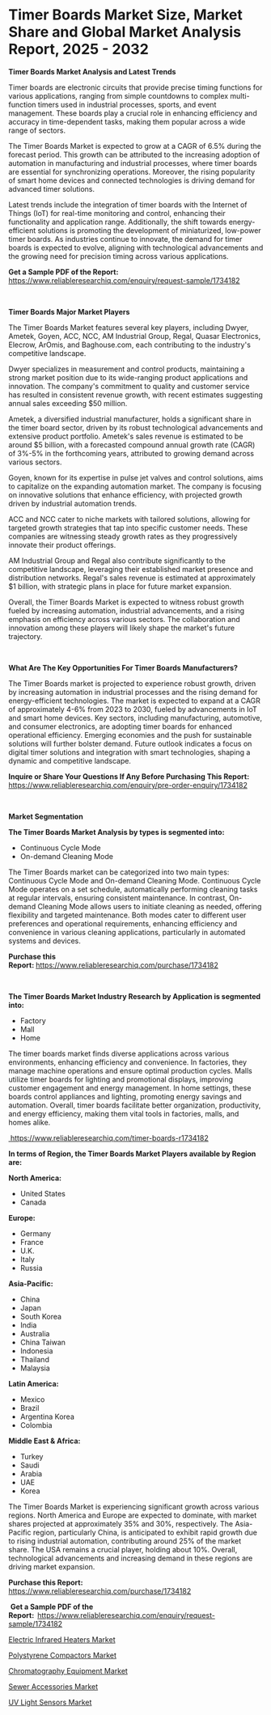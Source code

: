 <p><h1>Timer Boards Market Size, Market Share and Global Market Analysis Report, 2025 - 2032</h1></p><p><strong>Timer Boards Market Analysis and Latest Trends</strong></p>
<p><p>Timer boards are electronic circuits that provide precise timing functions for various applications, ranging from simple countdowns to complex multi-function timers used in industrial processes, sports, and event management. These boards play a crucial role in enhancing efficiency and accuracy in time-dependent tasks, making them popular across a wide range of sectors.</p><p>The Timer Boards Market is expected to grow at a CAGR of 6.5% during the forecast period. This growth can be attributed to the increasing adoption of automation in manufacturing and industrial processes, where timer boards are essential for synchronizing operations. Moreover, the rising popularity of smart home devices and connected technologies is driving demand for advanced timer solutions. </p><p>Latest trends include the integration of timer boards with the Internet of Things (IoT) for real-time monitoring and control, enhancing their functionality and application range. Additionally, the shift towards energy-efficient solutions is promoting the development of miniaturized, low-power timer boards. As industries continue to innovate, the demand for timer boards is expected to evolve, aligning with technological advancements and the growing need for precision timing across various applications.</p></p>
<p><strong>Get a Sample PDF of the Report:&nbsp;</strong> <a href="https://www.reliableresearchiq.com/enquiry/request-sample/1734182?utm_campaign=1842&utm_medium=2&utm_source=Github&utm_content=ia&utm_term=22022025&utm_id=timer-boards">https://www.reliableresearchiq.com/enquiry/request-sample/1734182</a></p>
<p>&nbsp;</p>
<p><strong>Timer Boards Major Market Players</strong></p>
<p><p>The Timer Boards Market features several key players, including Dwyer, Ametek, Goyen, ACC, NCC, AM Industrial Group, Regal, Quasar Electronics, Elecrow, ArOmis, and Baghouse.com, each contributing to the industry's competitive landscape.</p><p>Dwyer specializes in measurement and control products, maintaining a strong market position due to its wide-ranging product applications and innovation. The company's commitment to quality and customer service has resulted in consistent revenue growth, with recent estimates suggesting annual sales exceeding $50 million.</p><p>Ametek, a diversified industrial manufacturer, holds a significant share in the timer board sector, driven by its robust technological advancements and extensive product portfolio. Ametek's sales revenue is estimated to be around $5 billion, with a forecasted compound annual growth rate (CAGR) of 3%-5% in the forthcoming years, attributed to growing demand across various sectors.</p><p>Goyen, known for its expertise in pulse jet valves and control solutions, aims to capitalize on the expanding automation market. The company is focusing on innovative solutions that enhance efficiency, with projected growth driven by industrial automation trends.</p><p>ACC and NCC cater to niche markets with tailored solutions, allowing for targeted growth strategies that tap into specific customer needs. These companies are witnessing steady growth rates as they progressively innovate their product offerings.</p><p>AM Industrial Group and Regal also contribute significantly to the competitive landscape, leveraging their established market presence and distribution networks. Regal's sales revenue is estimated at approximately $1 billion, with strategic plans in place for future market expansion.</p><p>Overall, the Timer Boards Market is expected to witness robust growth fueled by increasing automation, industrial advancements, and a rising emphasis on efficiency across various sectors. The collaboration and innovation among these players will likely shape the market's future trajectory.</p></p>
<p>&nbsp;</p>
<p><strong>What Are The Key Opportunities For Timer Boards Manufacturers?</strong></p>
<p><p>The Timer Boards market is projected to experience robust growth, driven by increasing automation in industrial processes and the rising demand for energy-efficient technologies. The market is expected to expand at a CAGR of approximately 4-6% from 2023 to 2030, fueled by advancements in IoT and smart home devices. Key sectors, including manufacturing, automotive, and consumer electronics, are adopting timer boards for enhanced operational efficiency. Emerging economies and the push for sustainable solutions will further bolster demand. Future outlook indicates a focus on digital timer solutions and integration with smart technologies, shaping a dynamic and competitive landscape.</p></p>
<p><strong>Inquire or Share Your Questions If Any Before Purchasing This Report:</strong> <a href="https://www.reliableresearchiq.com/enquiry/pre-order-enquiry/1734182?utm_campaign=1842&utm_medium=2&utm_source=Github&utm_content=ia&utm_term=22022025&utm_id=timer-boards">https://www.reliableresearchiq.com/enquiry/pre-order-enquiry/1734182</a></p>
<p>&nbsp;</p>
<p><strong>Market Segmentation</strong></p>
<p><strong>The Timer Boards Market Analysis by types is segmented into:</strong></p>
<p><ul><li>Continuous Cycle Mode</li><li>On-demand Cleaning Mode</li></ul></p>
<p><p>The Timer Boards market can be categorized into two main types: Continuous Cycle Mode and On-demand Cleaning Mode. Continuous Cycle Mode operates on a set schedule, automatically performing cleaning tasks at regular intervals, ensuring consistent maintenance. In contrast, On-demand Cleaning Mode allows users to initiate cleaning as needed, offering flexibility and targeted maintenance. Both modes cater to different user preferences and operational requirements, enhancing efficiency and convenience in various cleaning applications, particularly in automated systems and devices.</p></p>
<p><strong>Purchase this Report:&nbsp;</strong><a href="https://www.reliableresearchiq.com/purchase/1734182?utm_campaign=1842&utm_medium=2&utm_source=Github&utm_content=ia&utm_term=22022025&utm_id=timer-boards">https://www.reliableresearchiq.com/purchase/1734182</a></p>
<p>&nbsp;</p>
<p><strong>The Timer Boards Market Industry Research by Application is segmented into:</strong></p>
<p><ul><li>Factory</li><li>Mall</li><li>Home</li></ul></p>
<p><p>The timer boards market finds diverse applications across various environments, enhancing efficiency and convenience. In factories, they manage machine operations and ensure optimal production cycles. Malls utilize timer boards for lighting and promotional displays, improving customer engagement and energy management. In home settings, these boards control appliances and lighting, promoting energy savings and automation. Overall, timer boards facilitate better organization, productivity, and energy efficiency, making them vital tools in factories, malls, and homes alike.</p></p>
<p><a href="https://www.reliableresearchiq.com/timer-boards-r1734182?utm_campaign=1842&utm_medium=2&utm_source=Github&utm_content=ia&utm_term=22022025&utm_id=timer-boards">&nbsp;https://www.reliableresearchiq.com/timer-boards-r1734182</a></p>
<p><strong>In terms of Region, the Timer Boards Market Players available by Region are:</strong></p>
<p>
    <p> <strong> North America: </strong>
        <ul>
            <li>United States</li>
            <li>Canada</li>
        </ul>
        </p> 
    <p> <strong> Europe: </strong>
        <ul>
            <li>Germany</li>
            <li>France</li>
            <li>U.K.</li>
            <li>Italy</li>
            <li>Russia</li>
        </ul>
        </p> 
    <p> <strong> Asia-Pacific: </strong>
        <ul>
            <li>China</li>
            <li>Japan</li>
            <li>South Korea</li>
            <li>India</li>
            <li>Australia</li>
            <li>China Taiwan</li>
            <li>Indonesia</li>
            <li>Thailand</li>
            <li>Malaysia</li>
        </ul>
        </p> 
    <p> <strong> Latin America: </strong>
        <ul>
            <li>Mexico</li>
            <li>Brazil</li>
            <li>Argentina Korea</li>
            <li>Colombia</li>
        </ul>
        </p> 
    <p> <strong> Middle East & Africa: </strong>
        <ul>
            <li>Turkey</li>
            <li>Saudi</li>
            <li>Arabia</li>
            <li>UAE</li>
            <li>Korea</li>
        </ul>
    </p>
    </p>
<p><p>The Timer Boards Market is experiencing significant growth across various regions. North America and Europe are expected to dominate, with market shares projected at approximately 35% and 30%, respectively. The Asia-Pacific region, particularly China, is anticipated to exhibit rapid growth due to rising industrial automation, contributing around 25% of the market share. The USA remains a crucial player, holding about 10%. Overall, technological advancements and increasing demand in these regions are driving market expansion.</p></p>
<p><strong>Purchase this Report: </strong><a href="https://www.reliableresearchiq.com/purchase/1734182?utm_campaign=1842&utm_medium=2&utm_source=Github&utm_content=ia&utm_term=22022025&utm_id=timer-boards">https://www.reliableresearchiq.com/purchase/1734182</a></p>
<p>&nbsp;<strong>Get a Sample PDF of the Report:&nbsp;&nbsp;</strong><a href="https://www.reliableresearchiq.com/enquiry/request-sample/1734182?utm_campaign=1842&utm_medium=2&utm_source=Github&utm_content=ia&utm_term=22022025&utm_id=timer-boards">https://www.reliableresearchiq.com/enquiry/request-sample/1734182</a></p>
<p><strong></strong></p>
<p><p><a href="https://github.com/koylebondant/Market-Research-Report-List-1/blob/main/electric-infrared-heaters-market.md?utm_campaign=1842&utm_medium=2&utm_source=Github&utm_content=ia&utm_term=22022025&utm_id=timer-boards">Electric Infrared Heaters Market</a></p><p><a href="https://github.com/kukolkasimo5/Market-Research-Report-List-1/blob/main/polystyrene-compactors-market.md?utm_campaign=1842&utm_medium=2&utm_source=Github&utm_content=ia&utm_term=22022025&utm_id=timer-boards">Polystyrene Compactors Market</a></p><p><a href="https://github.com/beyeagamizjp/Market-Research-Report-List-1/blob/main/chromatography-equipment-market.md?utm_campaign=1842&utm_medium=2&utm_source=Github&utm_content=ia&utm_term=22022025&utm_id=timer-boards">Chromatography Equipment Market</a></p><p><a href="https://github.com/mudgeadamsvx/Market-Research-Report-List-1/blob/main/sewer-accessories-market.md?utm_campaign=1842&utm_medium=2&utm_source=Github&utm_content=ia&utm_term=22022025&utm_id=timer-boards">Sewer Accessories Market</a></p><p><a href="https://github.com/saiinylerma6/Market-Research-Report-List-1/blob/main/uv-light-sensors-market.md?utm_campaign=1842&utm_medium=2&utm_source=Github&utm_content=ia&utm_term=22022025&utm_id=timer-boards">UV Light Sensors Market</a></p></p>